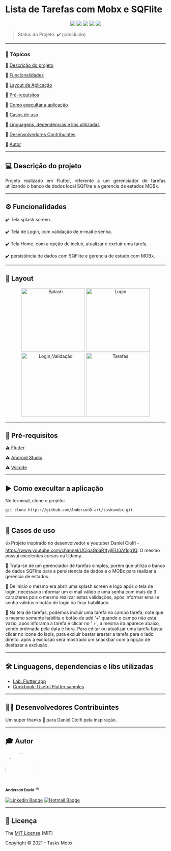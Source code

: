 <h1>Lista de Tarefas com Mobx e SQFlite</h1> 

<p align="center">
  <img src="https://img.shields.io/static/v1?label=dart&message=language&color=blue&style=for-the-badge&logo=DART"/>  
  <img src="https://img.shields.io/static/v1?label=flutter&message=framework&color=blue&style=for-the-badge&logo=FLUTTER"/>  
  <img src="http://img.shields.io/static/v1?label=License&message=MIT&color=green&style=for-the-badge"/>   
  <img src="http://img.shields.io/static/v1?label=TESTES&message=%3E100&color=GREEN&style=for-the-badge"/>  
   <img src="http://img.shields.io/static/v1?label=STATUS&message=CONCLUIDO&color=GREEN&style=for-the-badge"/>
</p>

> Status do Projeto: :heavy_check_mark: (concluido)
---

### 📖 Tópicos 

:small_blue_diamond: [Descrição do projeto](#-descrição-do-projeto)

:small_blue_diamond: [Funcionalidades](#-funcionalidades)

:small_blue_diamond: [Layout da Aplicação](#-layout)

:small_blue_diamond: [Pré-requisitos](#-pré-requisitos)

:small_blue_diamond: [Como execultar a aplicação](#-como-execultar-a-aplicação)

:small_blue_diamond: [Casos de uso](#-casos-de-uso)

:small_blue_diamond: [Linguagens, dependencias e libs utilizadas](#-linguagens-dependencias-e-libs-utilizadas)

:small_blue_diamond: [Desenvolvedores Contribuintes](#-desenvolvedores-contribuintes)

:small_blue_diamond: [Autor](#-autor)

--- 

## 💻 Descrição do projeto 

<p align="justify">
  Projeto realizado em Flutter, referente a um gerenciador de tarefas utilizando o banco de dados local SQFlite e a gerencia de estados MOBx. 
</p>

---

## ⚙️ Funcionalidades

:heavy_check_mark: Tela splash screen.  

:heavy_check_mark: Tela de Login, com validação de e-mail e senha.  

:heavy_check_mark: Tela Home, com a opção de incluir, atualizar e excluir uma tarefa.  

:heavy_check_mark: persistência de dados com SQFlite e gerencia de estado com MOBx. 

---

## 🎨 Layout 

<p align="center">
  <img alt="Splash" title="#Splash" src="https://user-images.githubusercontent.com/77983152/105763282-60afbc80-5f34-11eb-918e-e2e43d232385.png" width="200px">

  <img alt="Login" title="#Login" src="https://user-images.githubusercontent.com/77983152/105848445-bf6d4880-5fbd-11eb-8b9c-8d2eb0569744.png" width="200px">

  <img alt="Login_Validação" title="#Login_Validação" src="https://user-images.githubusercontent.com/77983152/105848494-cd22ce00-5fbd-11eb-898e-184c2977ef91.png" width="200px">

  <img alt="Tarefas" title="#Tarefas" src="https://user-images.githubusercontent.com/77983152/105848533-da3fbd00-5fbd-11eb-84b6-f5a9ef8a6d21.png" width="200px">
</p>

---

## 🎯 Pré-requisitos

:warning: [Flutter](https://flutter.dev/docs/get-started/install)

:warning: [Android Studio](https://developer.android.com/studio)

:warning: [Vscode](https://code.visualstudio.com/download)

---

## ▶️ Como execultar a aplicação

No terminal, clone o projeto: 

```
git clone https://github.com/AndersonD-art/tasksmobx.git
```
---

## 📌 Casos de uso

👍 Projeto inspirado no desenvolvedor e youtuber Daniel Ciolfi - https://www.youtube.com/channel/UCigaGpaR1tyjIEU0AfIcg1Q. O mesmo possui excelentes cursos na Udemy.

💬 Trata-se de um gerenciador de tarefas simples, porém que utiliza o banco de dados SQFlite para a persistencia de dados e o MOBx para realizar a gerencia de estados.

💬 De inicio o mesmo era abrir uma splash screen e logo após o tela de login, necessario informar um e-mail válido e uma senha com mais de 3 caracteres pois o mesmo realizar estas         validações, após informar email e senha válidos o botão de login ira ficar habilitado.

💬 Na tela de tarefas, podemos incluir uma tarefa no campo tarefa, note que o mesmo somente habilita o botão de add '+' quando o campo não está vazio, após inforama a tarefa e clicar no '  +', a mesma ira aparece abaixo, sendo ordenada pela data e hora. Para editar ou atualizar uma tarefa basta clicar no icone do lapis, para excluir bastar arastar a tarefa para o lado direito. após a exclusão sera mostrado um snackbar com a opção de desfazer a exclusão.

---

## 🛠 Linguagens, dependencias e libs utilizadas

- [Lab: Flutter app](https://flutter.dev/docs/get-started/codelab)
- [Cookbook: Useful Flutter samples](https://flutter.dev/docs/cookbook)

---

## 👨‍💻 Desenvolvedores Contribuintes

Um super thanks 👏 para Daniel Ciolfi pela inspiração.

---

## 🎓 Autor

 <img style="border-radius: 50%;" src="https://avatars.githubusercontent.com/u/77983152?s=460&u=f61c18670116cb318cdf26e7523643a6dccb5680&v=4" width="100px;" alt=""/>
 <br />
 <sub><b>Anderson David</b></sub> ☕
 <br />

[![Linkedin Badge](https://img.shields.io/badge/-AndersonDavid-blue?style=flat-square&logo=Linkedin&logoColor=white&link=https://www.linkedin.com/in/anderson-david-ti)](https://www.linkedin.com/in/anderson-david-ti) 
[![Hotmail Badge](https://img.shields.io/badge/-andersondavidti@hotmail.com-c14438?style=flat-square&logo=Hotmail&logoColor=white&link=mailto:andersondavidti@hotmail.com)](mailto:andersondavidti@hotmail.com)

---

## 📝 Licença 

The [MIT License]() (MIT)

Copyright :copyright: 2021 - Tasks Mobx